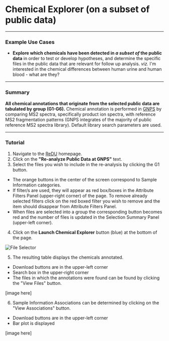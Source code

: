 # Chemical Explorer (on a subset of public data)

---

### Example Use Cases
* **Explore which chemicals have been detected in *a subset of* the public data** in order to test or develop hypotheses, and determine the specific files in the public data that are relevant for follow up analysis. *viz.* I'm interested in the chemical differences between human urine and human blood - what are they?

---

### Summary
**All chemical annotations that originate from the selected public data are tabulated by group (G1-G6).** Chemical annotation is performed in [GNPS](https://gnps.ucsd.edu/ProteoSAFe/static/gnps-splash2.jsp) by comparing MS2 spectra, specifically product ion spectra, with reference MS2 fragmentation patterns (GNPS integrates of the majority of public reference MS2 spectra library). Default library search parameters are used.

---

### Tutorial
 1. Navigate to the [ReDU](https://redu.ucsd.edu/) homepage.
 2. Click on the **"Re-analyze Public Data at GNPS"** text.
 3. Select the files you wish to include in the re-analysis by clicking the G1 button.
   * The orange buttons in the center of the screen correspond to Sample Information categories.
   * If filter/s are used, they will appear as red box/boxes in the Attribute Filters Panel (upper-right corner) of the page. To remove already selected filters click on the red boxed filter you wish to remove and the item should disappear from Attribute Filters Panel.
   * When files are selected into a group the corresponding button becomes red and the number of files is updated in the Selection Summary Panel (upper-left corner).
 4. Click on the **Launch Chemical Explorer** button (blue) at the bottom of the page.
 
![File Selector](images/File_Selector.gif)

 5. The resulting table displays the chemicals annotated.
  - Download buttons are in the upper-left corner
  - Search box in the upper-right corner
  - The files in which the annotations were found can be found by clicking the "View Files" button.
  
 [image here]
 
 6. Sample Information Associations can be determined by clicking on the "View Associations" button.
  - Download buttons are in the upper-left corner
  - Bar plot is displayed
  
  [image here]
 
